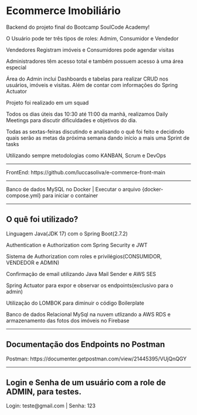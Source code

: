 <h1>Ecommerce Imobiliário</h1>
<p>Backend do projeto final do Bootcamp SoulCode Academy!</p>
<p>O Usuário pode ter três tipos de roles: Admim, Consumidor e Vendedor</p>
<p>Vendedores Registram imóveis e Consumidores pode agendar visitas</p>
<p>Administradores têm acesso total e também possuem acesso à uma área especial</p>
<p>Área do Admin inclui Dashboards e tabelas para realizar CRUD nos usuários, imóveis e visitas. Além de contar com informações do Spring Actuator</p>
<p>Projeto foi realizado em um squad</p>
<p>Todos os dias úteis das 10:30 até 11:00 da manhã, realizamos Daily Meetings para discutir dificuldades e objetivos do dia.</p>
<p>Todas as sextas-feiras discutindo e analisando o quê foi feito e decidindo quais serão as metas da próxima semana dando início a mais uma Sprint de tasks</p>
<p>Utilizando sempre metodologias como KANBAN, Scrum e DevOps</p>
<hr>
FrontEnd: https://github.com/luccasoliva/e-commerce-front-main
<hr>
Banco de dados MySQL no Docker | 
Executar o arquivo {docker-compose.yml} para iniciar o container
<hr>
<h2>O quê foi utilizado?</h2>
<p>Linguagem Java(JDK 17) com o Spring Boot(2.7.2)</p>
<p>Authentication e Authorization com Spring Security e JWT</p>
<p>Sistema de Authorization com roles e privilégios(CONSUMIDOR, VENDEDOR e ADMIN)</p>
<p>Confirmação de email utilizando Java Mail Sender e AWS SES</p>
<p>Spring Actuator para expor e observar os endpoints(exclusivo para o admin)</p>
<p>Utilização do LOMBOK para diminuir o código Boilerplate</p>
<p>Banco de dados Relacional MySql na nuvem utlizando a AWS RDS e armazenamento das fotos dos imóveis no Firebase</p>
<hr>
<h2>Documentação dos Endpoints no Postman</h2>
<p>Postman: https://documenter.getpostman.com/view/21445395/VUjQnQGY</p>
<hr>
<h2>Login e Senha de um usuário com a role de ADMIN, para testes.</h2>
<p>Login: teste@gmail.com | Senha: 123</p>
